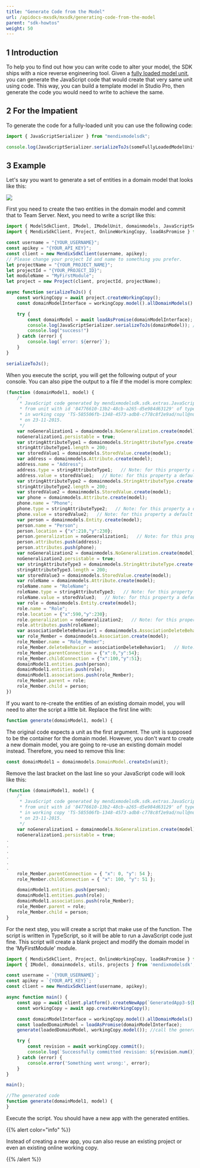 ```yaml
---
title: "Generate Code from the Model"
url: /apidocs-mxsdk/mxsdk/generating-code-from-the-model
parent: "sdk-howtos"
weight: 50
---
```


## 1 Introduction

To help you to find out how you can write code to alter your model, the SDK ships with a nice reverse engineering tool. Given a [fully loaded model unit](loading-units-and-elements), you can generate the JavaScript code that would create that very same unit using code. This way, you can build a template model in Studio Pro, then generate the code you would need to write to achieve the same.

## 2 For the Impatient

To generate the code for a fully-loaded unit you can use the following code:

```ts
import { JavaScriptSerializer } from "mendixmodelsdk";

console.log(JavaScriptSerializer.serializeToJs(someFullyLoadedModelUnit));
```

## 3 Example

Let's say you want to generate a set of entities in a domain model that looks like this:

![](/attachments/apidocs-mxsdk/mxsdk/sdk-howtos/generating-code-from-the-model/16844118.png)

First you need to create the two entities in the domain model and commit that to Team Server. Next, you need to write a script like this:

```ts
import { ModelSdkClient, IModel, IModelUnit, domainmodels, JavaScriptSerializer } from "mendixmodelsdk";
import { MendixSdkClient, Project, OnlineWorkingCopy, loadAsPromise } from "mendixplatformsdk";

const username = "{YOUR_USERNAME}";
const apikey = "{YOUR_API_KEY}";
const client = new MendixSdkClient(username, apikey);
// Please change your project Id and name to something you prefer.
let projectName = "{YOUR_PROJECT_NAME}";
let projectId = "{YOUR_PROJECT_ID}";
let moduleName = "MyFirstModule";
let project = new Project(client, projectId, projectName);

async function serializeToJs() {
    const workingCopy = await project.createWorkingCopy();
    const domainModelInterface = workingCopy.model().allDomainModels().filter(dm => dm.containerAsModule.name === moduleName)[0];

    try {
        const domainModel = await loadAsPromise(domainModelInterface);
        console.log(JavaScriptSerializer.serializeToJs(domainModel)); //print out the generated JavaScript
        console.log("success!")
    } catch (error) {
        console.log(`error: ${error}`);
    }
}

serializeToJs();
```

When you execute the script, you will get the following output of your console. You can also pipe the output to a file if the model is more complex:

```ts
(function (domainModel1, model) {
	/*
	 * JavaScript code generated by mendixmodelsdk.sdk.extras.JavaScriptSerializer
	 * from unit with id '84776610-13b2-48cb-a265-d5e984d63129' of type DomainModels$DomainModel
	 * in working copy 'TS-585506fb-1348-4573-adb8-c778c8f2e9ad/null@null'
	 * on 23-11-2015.
	 */
	var noGeneralization1 = domainmodels.NoGeneralization.create(model);
	noGeneralization1.persistable = true;
	var stringAttributeType1 = domainmodels.StringAttributeType.create(model);
	stringAttributeType1.length = 200;
	var storedValue1 = domainmodels.StoredValue.create(model);
	var address = domainmodels.Attribute.create(model);
	address.name = "Address";
	address.type = stringAttributeType1;   // Note: for this property a default value is defined.
	address.value = storedValue1;   // Note: for this property a default value is defined.
	var stringAttributeType2 = domainmodels.StringAttributeType.create(model);
	stringAttributeType2.length = 200;
	var storedValue2 = domainmodels.StoredValue.create(model);
	var phone = domainmodels.Attribute.create(model);
	phone.name = "Phone";
	phone.type = stringAttributeType2;   // Note: for this property a default value is defined.
	phone.value = storedValue2;   // Note: for this property a default value is defined.
	var person = domainmodels.Entity.create(model);
	person.name = "Person";
	person.location = {"x":210,"y":230};
	person.generalization = noGeneralization1;   // Note: for this property a default value is defined.
	person.attributes.push(address);
	person.attributes.push(phone);
	var noGeneralization2 = domainmodels.NoGeneralization.create(model);
	noGeneralization2.persistable = true;
	var stringAttributeType3 = domainmodels.StringAttributeType.create(model);
	stringAttributeType3.length = 200;
	var storedValue3 = domainmodels.StoredValue.create(model);
	var roleName = domainmodels.Attribute.create(model);
	roleName.name = "RoleName";
	roleName.type = stringAttributeType3;   // Note: for this property a default value is defined.
	roleName.value = storedValue3;   // Note: for this property a default value is defined.
	var role = domainmodels.Entity.create(model);
	role.name = "Role";
	role.location = {"x":590,"y":230};
	role.generalization = noGeneralization2;   // Note: for this property a default value is defined.
	role.attributes.push(roleName);
	var associationDeleteBehavior1 = domainmodels.AssociationDeleteBehavior.create(model);
	var role_Member = domainmodels.Association.create(model);
	role_Member.name = "Role_Member";
	role_Member.deleteBehavior = associationDeleteBehavior1;   // Note: for this property a default value is defined.
	role_Member.parentConnection = {"x":0,"y":54};
	role_Member.childConnection = {"x":100,"y":51};
	domainModel1.entities.push(person);
	domainModel1.entities.push(role);
	domainModel1.associations.push(role_Member);
	role_Member.parent = role;
	role_Member.child = person;
})
```

If you want to re-create the entities of an existing domain model, you will need to alter the script a little bit. Replace the first line with:

```ts
function generate(domainModel1, model) {
```

The original code expects a unit as the first argument. The unit is supposed to be the container for the domain model. However, you don't want to create a new domain model, you are going to re-use an existing domain model instead. Therefore, you need to remove this line:

```ts
const domainModel1 = domainmodels.DomainModel.createIn(unit);
```

Remove the last bracket on the last line so your JavaScript code will look like this:

```ts
(function (domainModel1, model) {
    /*
     * JavaScript code generated by mendixmodelsdk.sdk.extras.JavaScriptSerializer
     * from unit with id '84776610-13b2-48cb-a265-d5e984d63129' of type DomainModels$DomainModel
     * in working copy 'TS-585506fb-1348-4573-adb8-c778c8f2e9ad/null@null'
     * on 23-11-2015.
     */
    var noGeneralization1 = domainmodels.NoGeneralization.create(model);
    noGeneralization1.persistable = true;
.
.
.
.
.
.
    role_Member.parentConnection = { "x": 0, "y": 54 };
    role_Member.childConnection = { "x": 100, "y": 51 };

    domainModel1.entities.push(person);
    domainModel1.entities.push(role);
    domainModel1.associations.push(role_Member);
    role_Member.parent = role;
    role_Member.child = person;
}    
```

For the next step, you will create a script that make use of the function. The script is written in TypeScript, so it will be able to run a JavaScript code just fine. This script will create a blank project and modify the domain model in the 'MyFirstModule' module.

```ts
import { MendixSdkClient, Project, OnlineWorkingCopy, loadAsPromise } from 'mendixplatformsdk';
import { IModel, domainmodels, utils, projects } from 'mendixmodelsdk';

const username = `{YOUR_USERNAME}`;
const apikey = `{YOUR_API_KEY}`;
const client = new MendixSdkClient(username, apikey);

async function main() {
    const app = await client.platform().createNewApp(`GeneratedApp3-${Date.now()}`)
    const workingCopy = await app.createWorkingCopy();

    const domainModelInterface = workingCopy.model().allDomainModels().filter(dm => dm.containerAsModule.name === "MyFirstModule")[0];
    const loadedDomainModel = loadAsPromise(domainModelInterface);
    generate(loadedDomainModel, workingCopy.model()); //call the generated JavaScript here

    try {
        const revision = await workingCopy.commit();
        console.log(`Successfully committed revision: ${revision.num()}. Done.`)
    } catch (error) {
        console.error('Something went wrong:', error);
    }
}

main();

//The generated code
function generate(domainModel1, model) {
}
```

Execute the script. You should have a new app with the generated entities.

{{% alert color="info" %}}

Instead of creating a new app, you can also reuse an existing project or even an existing online working copy.

{{% /alert %}}
